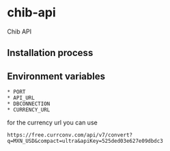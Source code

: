 # chib-api
Chib API 

## Installation process


## Environment variables

    * PORT
    * API_URL
    * DBCONNECTION
    * CURRENCY_URL
for the currency url you can use 
```
https://free.currconv.com/api/v7/convert?q=MXN_USD&compact=ultra&apiKey=525ded03e627e09dbdc3
```